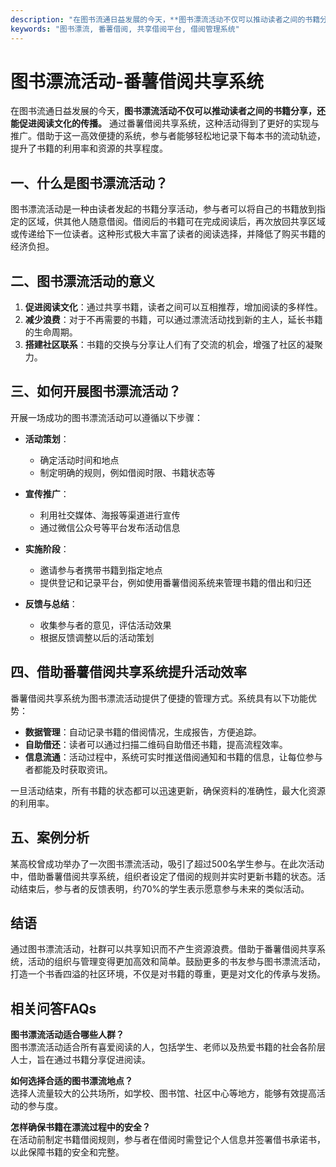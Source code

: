 ```yaml
---
description: "在图书流通日益发展的今天，**图书漂流活动不仅可以推动读者之间的书籍分享，还能促进阅读文化的传播。** 通过番薯借阅共享系统，这种活动得到了更好的实现与推广。借助于这一高效便捷的系统，参与者能够轻松地记录下每本书的流动轨迹，提升了书籍的利用率和资源的共享程度。"
keywords: "图书漂流, 番薯借阅, 共享借阅平台, 借阅管理系统"
---
```

# 图书漂流活动-番薯借阅共享系统

在图书流通日益发展的今天，**图书漂流活动不仅可以推动读者之间的书籍分享，还能促进阅读文化的传播。** 通过番薯借阅共享系统，这种活动得到了更好的实现与推广。借助于这一高效便捷的系统，参与者能够轻松地记录下每本书的流动轨迹，提升了书籍的利用率和资源的共享程度。

## 一、什么是图书漂流活动？

图书漂流活动是一种由读者发起的书籍分享活动，参与者可以将自己的书籍放到指定的区域，供其他人随意借阅。借阅后的书籍可在完成阅读后，再次放回共享区域或传递给下一位读者。这种形式极大丰富了读者的阅读选择，并降低了购买书籍的经济负担。

## 二、图书漂流活动的意义

1. **促进阅读文化**：通过共享书籍，读者之间可以互相推荐，增加阅读的多样性。
2. **减少浪费**：对于不再需要的书籍，可以通过漂流活动找到新的主人，延长书籍的生命周期。
3. **搭建社区联系**：书籍的交换与分享让人们有了交流的机会，增强了社区的凝聚力。

## 三、如何开展图书漂流活动？

开展一场成功的图书漂流活动可以遵循以下步骤：

- **活动策划**：
  - 确定活动时间和地点
  - 制定明确的规则，例如借阅时限、书籍状态等

- **宣传推广**：
  - 利用社交媒体、海报等渠道进行宣传
  - 通过微信公众号等平台发布活动信息

- **实施阶段**：
  - 邀请参与者携带书籍到指定地点
  - 提供登记和记录平台，例如使用番薯借阅系统来管理书籍的借出和归还

- **反馈与总结**：
  - 收集参与者的意见，评估活动效果
  - 根据反馈调整以后的活动策划

## 四、借助番薯借阅共享系统提升活动效率

番薯借阅共享系统为图书漂流活动提供了便捷的管理方式。系统具有以下功能优势：

- **数据管理**：自动记录书籍的借阅情况，生成报告，方便追踪。
- **自助借还**：读者可以通过扫描二维码自助借还书籍，提高流程效率。
- **信息流通**：活动过程中，系统可实时推送借阅通知和书籍的信息，让每位参与者都能及时获取资讯。

一旦活动结束，所有书籍的状态都可以迅速更新，确保资料的准确性，最大化资源的利用率。

## 五、案例分析

某高校曾成功举办了一次图书漂流活动，吸引了超过500名学生参与。在此次活动中，借助番薯借阅共享系统，组织者设定了借阅的规则并实时更新书籍的状态。活动结束后，参与者的反馈表明，约70%的学生表示愿意参与未来的类似活动。

## 结语

通过图书漂流活动，社群可以共享知识而不产生资源浪费。借助于番薯借阅共享系统，活动的组织与管理变得更加高效和简单。鼓励更多的书友参与图书漂流活动，打造一个书香四溢的社区环境，不仅是对书籍的尊重，更是对文化的传承与发扬。

## 相关问答FAQs

**图书漂流活动适合哪些人群？**  
图书漂流活动适合所有喜爱阅读的人，包括学生、老师以及热爱书籍的社会各阶层人士，旨在通过书籍分享促进阅读。

**如何选择合适的图书漂流地点？**  
选择人流量较大的公共场所，如学校、图书馆、社区中心等地方，能够有效提高活动的参与度。

**怎样确保书籍在漂流过程中的安全？**  
在活动前制定书籍借阅规则，参与者在借阅时需登记个人信息并签署借书承诺书，以此保障书籍的安全和完整。
